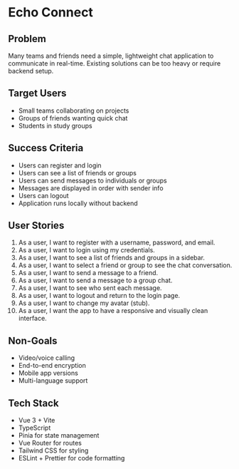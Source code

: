 # Echo Connect

## Problem

Many teams and friends need a simple, lightweight chat application to communicate in real-time. Existing solutions can be too heavy or require backend setup.

## Target Users

- Small teams collaborating on projects
- Groups of friends wanting quick chat
- Students in study groups

## Success Criteria

- Users can register and login
- Users can see a list of friends or groups
- Users can send messages to individuals or groups
- Messages are displayed in order with sender info
- Users can logout
- Application runs locally without backend

## User Stories

1. As a user, I want to register with a username, password, and email.
2. As a user, I want to login using my credentials.
3. As a user, I want to see a list of friends and groups in a sidebar.
4. As a user, I want to select a friend or group to see the chat conversation.
5. As a user, I want to send a message to a friend.
6. As a user, I want to send a message to a group chat.
7. As a user, I want to see who sent each message.
8. As a user, I want to logout and return to the login page.
9. As a user, I want to change my avatar (stub).
10. As a user, I want the app to have a responsive and visually clean interface.

## Non-Goals

- Video/voice calling
- End-to-end encryption
- Mobile app versions
- Multi-language support

## Tech Stack

- Vue 3 + Vite
- TypeScript
- Pinia for state management
- Vue Router for routes
- Tailwind CSS for styling
- ESLint + Prettier for code formatting
